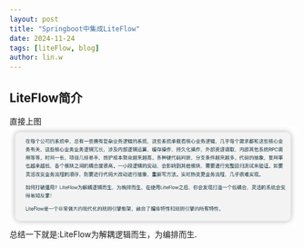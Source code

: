 ```yaml
---
layout: post
title: "Springboot中集成LiteFlow"
date: 2024-11-24
tags: [liteFlow, blog]
author: lin.w
---
```

## LiteFlow简介
直接上图
![](../images/liteflow01/qianyan.png)
总结一下就是:LiteFlow为解耦逻辑而生，为编排而生.
